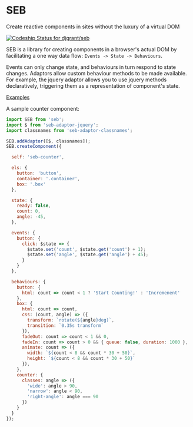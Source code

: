 # SEB

Create reactive components in sites without the luxury of a virtual DOM

<a href="https://codeship.com/projects/109085">
  <img src="https://img.shields.io/codeship/26c45920-55a8-0133-691e-56be39fb689c.svg" alt="Codeship Status for djgrant/seb">
</a>

SEB is a library for creating components in a browser's actual DOM by facilitating a one way data flow: `Events -> State -> Behaviours`.

Events can only change state, and behaviours in turn respond to state changes. Adaptors allow custom behaviour methods to be made available. For example, the jquery adaptor allows you to use jquery methods declaratively, triggering them as a representation of component's state.

[Examples](https://github.com/djgrant/seb/blob/master/demos/counter/script.js)

A sample counter component:

```js
import SEB from 'seb';
import $ from 'seb-adaptor-jquery';
import classnames from 'seb-adaptor-classnames';

SEB.addAdaptor([$, classnames]);
SEB.createComponent({

  self: 'seb-counter',

  els: {
    button: 'button',
    container: '.container',
    box: '.box'
  },

  state: {
    ready: false,
    count: 0,
    angle: -45,
  },

  events: {
    button: {
      click: $state => {
        $state.set('count', $state.get('count') + 1);
        $state.set('angle', $state.get('angle') + 45);
      }
    }
  },

  behaviours: {
    button: {
      html: count => count < 1 ? 'Start Counting!' : 'Incremenent'
    },
    box: {
      html: count => count,
      css: (count, angle) => ({
        transform: `rotate(${angle}deg)`,
        transition: `0.35s transform`
      }),
      fadeOut: count => count < 1 && 0,
      fadeIn: count => count > 0 && { queue: false, duration: 1000 },
      animate: count => ({
        width: `${count < 8 && count * 30 + 50}`,
        height: `${count < 8 && count * 30 + 50}`
      }),
    },
    counter: {
      classes: angle => ({
        'wide': angle > 90,
        'narrow': angle < 90,
        'right-angle': angle === 90
      })
    }
  }
});
```
